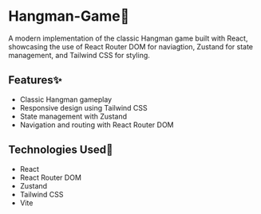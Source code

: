 # Hangman-Game🚀

A modern implementation of the classic Hangman game built with React, showcasing the use of React Router DOM for naviagtion, Zustand for state management, and Tailwind CSS for styling.

## Features✨

* Classic Hangman gameplay
* Responsive design using Tailwind CSS
* State management with Zustand
* Navigation and routing with React Router DOM


## Technologies Used🌟
* React
* React Router DOM
* Zustand
* Tailwind CSS
* Vite
